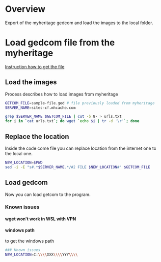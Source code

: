 # Overview
Export of the myheritage gedcom and load the images to the local folder.

# Load gedcom file from the myheritage

[Instruction how to get the file](https://faq.myheritage.com/en/article/can-i-export-a-gedcom-file-of-my-family-tree-from-my-family-site)

## Load the images

Process describes how to load images from myheritage

```bash
GETCOM_FILE=sample-file.ged # file previously loaded from myheritage 
SERVER_NAME=sites-cf.mhcache.com

grep $SERVER_NAME $GETCOM_FILE | cut -b 8- > urls.txt
for i in `cat urls.txt`; do wget `echo $i | tr -d '\r'`; done
```

## Replace the location

Inside the code come file you can replace location from the internet one to the local one.

```bash
NEW_LOCATION=$PWD 
sed -i -E "s#.*$SERVER_NAME.*/#2 FILE $NEW_LOCATION#" $GETCOM_FILE
```

## Load gedcom
Now you can load getcom to the program.

### Known issues

#### wget won't work in WSL with VPN

#### windows path

to get the windows path

```bash
### Known issues
NEW_LOCATION=C:\\\\XXX\\\\YYY\\\\
```


